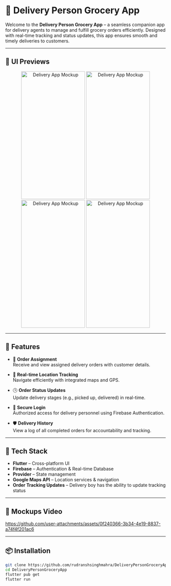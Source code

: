 # 🚚 Delivery Person Grocery App

Welcome to the **Delivery Person Grocery App** – a seamless companion app for delivery agents to manage and fulfill grocery orders efficiently. Designed with real-time tracking and status updates, this app ensures smooth and timely deliveries to customers.

---

## 📱 UI Previews

<div align="center">
  <img src="https://github.com/user-attachments/assets/3e6ea2c3-f2bb-460a-8cf9-3f5e3430b0f8" alt="Delivery App Mockup" width="200" height="400"/>
  <img src="https://github.com/user-attachments/assets/2e606919-9813-4252-b032-cab6fa72fddc" alt="Delivery App Mockup" width="200" height="400"/>
  <img src="https://github.com/user-attachments/assets/f252f8d1-5234-40fd-89fa-858c8c41a283" alt="Delivery App Mockup" width="200" height="400"/>  
  <img src="https://github.com/user-attachments/assets/0c9fea85-40dc-4e47-adc6-d300f9e2588b" alt="Delivery App Mockup" width="200" height="400"/>

</div>

---

## 🚀 Features

- 🚚 **Order Assignment**  
  Receive and view assigned delivery orders with customer details.

- 📍 **Real-time Location Tracking**  
  Navigate efficiently with integrated maps and GPS.

- 🕒 **Order Status Updates**  
  Update delivery stages (e.g., picked up, delivered) in real-time.

- 🔐 **Secure Login**  
  Authorized access for delivery personnel using Firebase Authentication.

- 🛡️ **Delivery History**  
  View a log of all completed orders for accountability and tracking.

---

## 🧰 Tech Stack

- **Flutter** – Cross-platform UI  
- **Firebase** – Authentication & Real-time Database  
- **Provider** – State management  
- **Google Maps API** – Location services & navigation  
- **Order Tracking Updates** – Delivery boy has the ability to update tracking status

---

## 📱 Mockups Video

https://github.com/user-attachments/assets/0f240366-3b34-4e19-8837-a74f4f201ac6

---

## 📦 Installation

```bash
git clone https://github.com/rudranshsinghmahra/DeliveryPersonGroceryApp.git
cd DeliveryPersonGroceryApp
flutter pub get
flutter run
